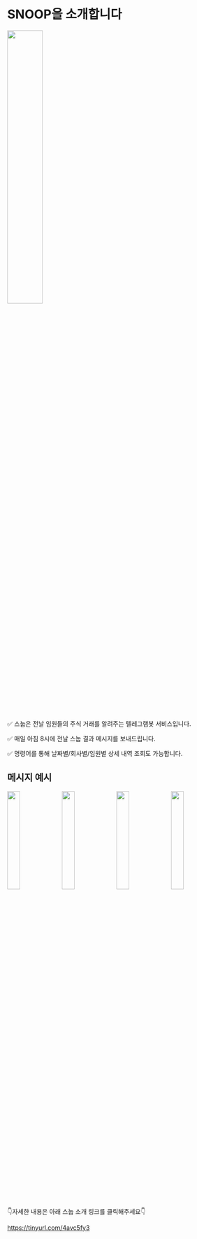 # SNOOP을 소개합니다
<img src="https://user-images.githubusercontent.com/49056225/106089254-ec129300-616a-11eb-80a0-d83f480832ae.png" width="40%" height="40%">


✅ 스눕은 전날 임원들의 주식 거래를 알려주는 텔레그램봇 서비스입니다.

✅ 매일 아침 8시에 전날 스눕 결과 메시지를 보내드립니다.

✅ 명령어를 통해 날짜별/회사별/임원별 상세 내역 조회도 가능합니다.


## 메시지 예시
<img src="https://user-images.githubusercontent.com/49056225/106089718-e2d5f600-616b-11eb-8af8-542600bbc503.png" width="24%" height="24%"> <img src="https://user-images.githubusercontent.com/49056225/106090517-af946680-616d-11eb-8019-e1678d14fc35.png" width="24%" height="24%"> <img src="https://user-images.githubusercontent.com/49056225/106089858-30eaf980-616c-11eb-89ca-85276ca29315.png" width="24%" height="24%"> <img src="https://user-images.githubusercontent.com/49056225/106089891-43fdc980-616c-11eb-9262-c0bc55d759aa.png" width="24%" height="24%">

👇자세한 내용은 아래 스눕 소개 링크를 클릭해주세요👇

https://tinyurl.com/4avc5fy3

